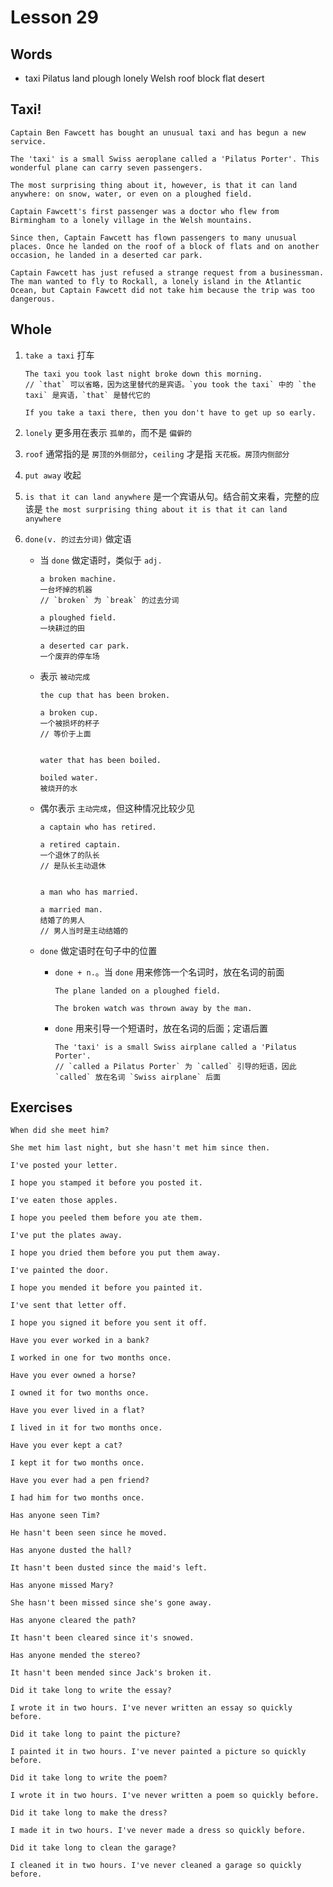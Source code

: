 # Lesson 29

## Words

- taxi Pilatus land plough lonely Welsh roof block flat desert

## Taxi!

```
Captain Ben Fawcett has bought an unusual taxi and has begun a new service.

The 'taxi' is a small Swiss aeroplane called a 'Pilatus Porter'. This wonderful plane can carry seven passengers.

The most surprising thing about it, however, is that it can land anywhere: on snow, water, or even on a ploughed field.

Captain Fawcett's first passenger was a doctor who flew from Birmingham to a lonely village in the Welsh mountains.

Since then, Captain Fawcett has flown passengers to many unusual places. Once he landed on the roof of a block of flats and on another occasion, he landed in a deserted car park.

Captain Fawcett has just refused a strange request from a businessman. The man wanted to fly to Rockall, a lonely island in the Atlantic Ocean, but Captain Fawcett did not take him because the trip was too dangerous.
```

## Whole

1. `take a taxi` 打车

   ```
   The taxi you took last night broke down this morning.
   // `that` 可以省略，因为这里替代的是宾语。`you took the taxi` 中的 `the taxi` 是宾语，`that` 是替代它的

   If you take a taxi there, then you don't have to get up so early.
   ```

2. `lonely` 更多用在表示 `孤单的`，而不是 `偏僻的`

3. `roof` 通常指的是 `房顶的外侧部分`，`ceiling` 才是指 `天花板。房顶内侧部分`

4. `put away` 收起

5. `is that it can land anywhere` 是一个宾语从句。结合前文来看，完整的应该是 `the most surprising thing about it is that it can land anywhere`

6. `done(v. 的过去分词)` 做定语

   - 当 `done` 做定语时，类似于 `adj.`

     ```
     a broken machine.
     一台坏掉的机器
     // `broken` 为 `break` 的过去分词

     a ploughed field.
     一块耕过的田

     a deserted car park.
     一个废弃的停车场
     ```

   - 表示 `被动完成`

     ```
     the cup that has been broken.

     a broken cup.
     一个被损坏的杯子
     // 等价于上面


     water that has been boiled.

     boiled water.
     被烧开的水
     ```

   - 偶尔表示 `主动完成`，但这种情况比较少见

     ```
     a captain who has retired.

     a retired captain.
     一个退休了的队长
     // 是队长主动退休


     a man who has married.

     a married man.
     结婚了的男人
     // 男人当时是主动结婚的
     ```

   - `done` 做定语时在句子中的位置

     - `done + n.`。当 `done` 用来修饰一个名词时，放在名词的前面

       ```
       The plane landed on a ploughed field.

       The broken watch was thrown away by the man.
       ```

     - `done` 用来引导一个短语时，放在名词的后面；定语后置

       ```
       The 'taxi' is a small Swiss airplane called a 'Pilatus Porter'.
       // `called a Pilatus Porter` 为 `called` 引导的短语，因此 `called` 放在名词 `Swiss airplane` 后面
       ```

## Exercises

```
When did she meet him?

She met him last night, but she hasn't met him since then.
```

```
I've posted your letter.

I hope you stamped it before you posted it.
```

```
I've eaten those apples.

I hope you peeled them before you ate them.
```

```
I've put the plates away.

I hope you dried them before you put them away.
```

```
I've painted the door.

I hope you mended it before you painted it.
```

```
I've sent that letter off.

I hope you signed it before you sent it off.
```

```
Have you ever worked in a bank?

I worked in one for two months once.
```

```
Have you ever owned a horse?

I owned it for two months once.
```

```
Have you ever lived in a flat?

I lived in it for two months once.
```

```
Have you ever kept a cat?

I kept it for two months once.
```

```
Have you ever had a pen friend?

I had him for two months once.
```

```
Has anyone seen Tim?

He hasn't been seen since he moved.
```

```
Has anyone dusted the hall?

It hasn't been dusted since the maid's left.
```

```
Has anyone missed Mary?

She hasn't been missed since she's gone away.
```

```
Has anyone cleared the path?

It hasn't been cleared since it's snowed.
```

```
Has anyone mended the stereo?

It hasn't been mended since Jack's broken it.
```

```
Did it take long to write the essay?

I wrote it in two hours. I've never written an essay so quickly before.
```

```
Did it take long to paint the picture?

I painted it in two hours. I've never painted a picture so quickly before.
```

```
Did it take long to write the poem?

I wrote it in two hours. I've never written a poem so quickly before.
```

```
Did it take long to make the dress?

I made it in two hours. I've never made a dress so quickly before.
```

```
Did it take long to clean the garage?

I cleaned it in two hours. I've never cleaned a garage so quickly before.
```
